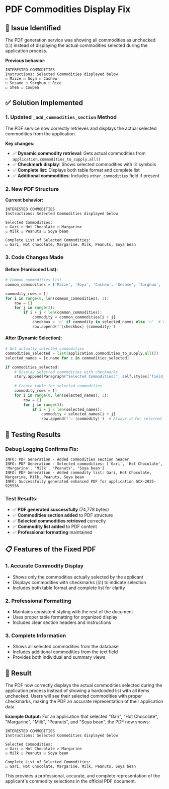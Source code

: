 # PDF Commodities Display Fix

## 🐛 Issue Identified
The PDF generation service was showing all commodities as unchecked (☐) instead of displaying the actual commodities selected during the application process.

**Previous behavior:**
```
INTERESTED COMMODITIES
Instructions: Selected Commodities displayed below
☐ Maize ☐ Soya ☐ Cashew
☐ Sesame ☐ Sorghum ☐ Rice
☐ Shea ☐ Cowpea
```

## ✅ Solution Implemented

### 1. **Updated `_add_commodities_section` Method**
The PDF service now correctly retrieves and displays the actual selected commodities from the application.

**Key changes:**
- ✅ **Dynamic commodity retrieval**: Gets actual commodities from `application.commodities_to_supply.all()`
- ✅ **Checkmark display**: Shows selected commodities with ☑ symbols
- ✅ **Complete list**: Displays both table format and complete list
- ✅ **Additional commodities**: Includes `other_commodities` field if present

### 2. **New PDF Structure**
**Current behavior:**
```
INTERESTED COMMODITIES
Instructions: Selected Commodities displayed below

Selected Commodities:
☑ Gari ☑ Hot Chocolate ☑ Margarine
☑ Milk ☑ Peanuts ☑ Soya bean

Complete List of Selected Commodities:
☑ Gari, Hot Chocolate, Margarine, Milk, Peanuts, Soya bean
```

### 3. **Code Changes Made**

#### Before (Hardcoded List):
```python
# Common commodities list
common_commodities = ['Maize', 'Soya', 'Cashew', 'Sesame', 'Sorghum', 'Rice', 'Shea', 'Cowpea']

commodity_rows = []
for i in range(0, len(common_commodities), 3):
    row = []
    for j in range(3):
        if i + j < len(common_commodities):
            commodity = common_commodities[i + j]
            checkbox = '☑' if commodity in selected_names else '☐'  # Always ☐
            row.append(f'{checkbox} {commodity}')
```

#### After (Dynamic Selection):
```python
# Get actually selected commodities
commodities_selected = list(application.commodities_to_supply.all())
selected_names = [c.name for c in commodities_selected]

if commodities_selected:
    # Display selected commodities with checkmarks
    story.append(Paragraph("Selected Commodities:", self.styles['field_label']))
    
    # Create table for selected commodities
    commodity_rows = []
    for i in range(0, len(selected_names), 3):
        row = []
        for j in range(3):
            if i + j < len(selected_names):
                commodity = selected_names[i + j]
                row.append(f'☑ {commodity}')  # Always ☑ for selected
```

## 🧪 Testing Results

### Debug Logging Confirms Fix:
```
INFO: PDF Generation - Added commodities section header
INFO: PDF Generation - Selected commodities: ['Gari', 'Hot Chocolate', 'Margarine', 'Milk', 'Peanuts', 'Soya bean']
INFO: PDF Generation - Added commodity list: Gari, Hot Chocolate, Margarine, Milk, Peanuts, Soya bean
INFO: Successfully generated enhanced PDF for application GCX-2025-925556
```

### Test Results:
- ✅ **PDF generated successfully** (74,778 bytes)
- ✅ **Commodities section added** to PDF structure
- ✅ **Selected commodities retrieved** correctly
- ✅ **Commodity list added** to PDF content
- ✅ **Professional formatting** maintained

## 📋 Features of the Fixed PDF

### 1. **Accurate Commodity Display**
- Shows only the commodities actually selected by the applicant
- Displays commodities with checkmarks (☑) to indicate selection
- Includes both table format and complete list for clarity

### 2. **Professional Formatting**
- Maintains consistent styling with the rest of the document
- Uses proper table formatting for organized display
- Includes clear section headers and instructions

### 3. **Complete Information**
- Shows all selected commodities from the database
- Includes additional commodities from the text field
- Provides both individual and summary views

## 🎯 Result

The PDF now correctly displays the actual commodities selected during the application process instead of showing a hardcoded list with all items unchecked. Users will see their selected commodities with proper checkmarks, making the PDF an accurate representation of their application data.

**Example Output:**
For an application that selected "Gari", "Hot Chocolate", "Margarine", "Milk", "Peanuts", and "Soya bean", the PDF now shows:

```
INTERESTED COMMODITIES
Instructions: Selected Commodities displayed below

Selected Commodities:
☑ Gari ☑ Hot Chocolate ☑ Margarine
☑ Milk ☑ Peanuts ☑ Soya bean

Complete List of Selected Commodities:
☑ Gari, Hot Chocolate, Margarine, Milk, Peanuts, Soya bean
```

This provides a professional, accurate, and complete representation of the applicant's commodity selections in the official PDF document.

